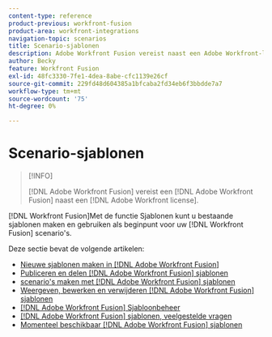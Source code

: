 ```yaml
---
content-type: reference
product-previous: workfront-fusion
product-area: workfront-integrations
navigation-topic: scenarios
title: Scenario-sjablonen
description: Adobe Workfront Fusion vereist naast een Adobe Workfront-licentie een Adobe Workfront Fusion-licentie.
author: Becky
feature: Workfront Fusion
exl-id: 48fc3330-7fe1-4dea-8abe-cfc1139e26cf
source-git-commit: 229fd48d604385a1bfcaba2fd34eb6f3bbdde7a7
workflow-type: tm+mt
source-wordcount: '75'
ht-degree: 0%

---
```


# Scenario-sjablonen

>[!INFO]
>
>[!DNL Adobe Workfront Fusion] vereist een [!DNL Adobe Workfront Fusion] naast een [!DNL Adobe Workfront license].

[!DNL Workfront Fusion]Met de functie Sjablonen kunt u bestaande sjablonen maken en gebruiken als beginpunt voor uw [!DNL Workfront Fusion] scenario&#39;s.

Deze sectie bevat de volgende artikelen:

* [Nieuwe sjablonen maken in [!DNL Adobe Workfront Fusion]](../../../workfront-fusion/scenarios/templates/create-new-fusion-templates.md)
* [Publiceren en delen [!DNL Adobe Workfront Fusion] sjablonen](../../../workfront-fusion/scenarios/templates/publish-and-share-fusion-templates.md)
* [scenario&#39;s maken met [!DNL Adobe Workfront Fusion] sjablonen](../../../workfront-fusion/scenarios/templates/create-scenarios-with-fusion-templates.md)
* [Weergeven, bewerken en verwijderen [!DNL Adobe Workfront Fusion] sjablonen](../../../workfront-fusion/scenarios/templates/view-edit-and-delete-fusion-templates.md)
* [[!DNL Adobe Workfront Fusion] Sjabloonbeheer](../../../workfront-fusion/scenarios/templates/fusion-templates-adminstration.md)
* [[!DNL Adobe Workfront Fusion] sjablonen, veelgestelde vragen](../../../workfront-fusion/scenarios/templates/fusion-templates-faqs.md)
* [Momenteel beschikbaar [!DNL Adobe Workfront Fusion] sjablonen](../../../workfront-fusion/scenarios/templates/currently-available-fusion-templates.md)

